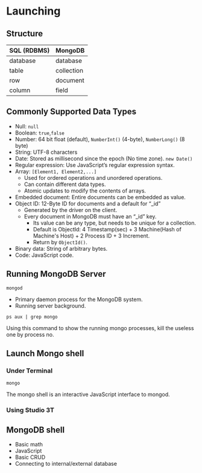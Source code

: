 # Launching

## Structure

| SQL (RDBMS) | MongoDB    |
| ----------- | ---------- |
| database    | database   |
| table       | collection |
| row         | document   |
| column      | field      |

## Commonly Supported Data Types

- Null: `null`
- Boolean: `true`,`false`
- Number: 64 bit float (default), `NumberInt()` (4-byte), `NumberLong()` (8 byte)
- String: UTF-8 characters 
- Date: Stored as millisecond since the epoch (No time zone). `new Date()`
- Regular expression: Use JavaScript’s regular expression syntax. 
- Array: `[Element1, Element2,...]`
  - Used for ordered operations and unordered operations.
  - Can contain different data types.
  - Atomic updates to modify the contents of arrays.
- Embedded document: Entire documents can be embedded as value.
- Object ID: 12-Byte ID for documents and a default for “_id”
  - Generated by the driver on the client.
  - Every document in MongoDB must have an “_id” key.
    - Its value can be any type, but needs to be unique for a collection.
    - Default is ObjectId: 4 Timestamp(sec) + 3 Machine(Hash of Machine's Host) + 2 Process ID + 3 Increment. 
    - Return by `ObjectId()`.
- Binary data: String of arbitrary bytes.
- Code: JavaScript code. 

## Running MongoDB Server

```shell
mongod
```

- Primary daemon process for the MongoDB system.
- Running server background.

```shell
ps aux | grep mongo
```

Using this command to show the running mongo processes, kill the useless one by process no.

## Launch Mongo shell

### Under Terminal

```shell
mongo
```

The mongo shell is an interactive JavaScript interface to mongod.

### Using Studio 3T

## MongoDB shell

* Basic math
* JavaScript
* Basic CRUD
* Connecting to internal/external database


